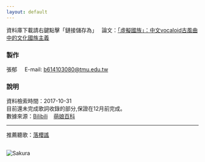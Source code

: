 ```yaml
---
layout: default
---
```

資料庫下載請右鍵點擊「鏈接儲存為」  
論文：[「虛擬國族」：中文vocaloid古風曲中的文化國族主義](https://b614103080.github.io/ChineseV_GUFENG/Paper_nationalism)
### 製作
張郁     
E-mail: b614103080@tmu.edu.tw    
### 說明
資料檢索時間：2017-10-31   
目前還未完成歌詞收錄的部分,保證在12月前完成。    
數據來源：[Bilibili](https://www.bilibili.com)    [萌娘百科](https://zh.moegirl.org)

---

推薦聽歌：[落櫻謠](http://www.bilibili.com/video/av737993/?from=search&seid=17465627870555694211)

## [](#header-2)
![Sakura](https://i.imgur.com/inwM1W6.jpg)
